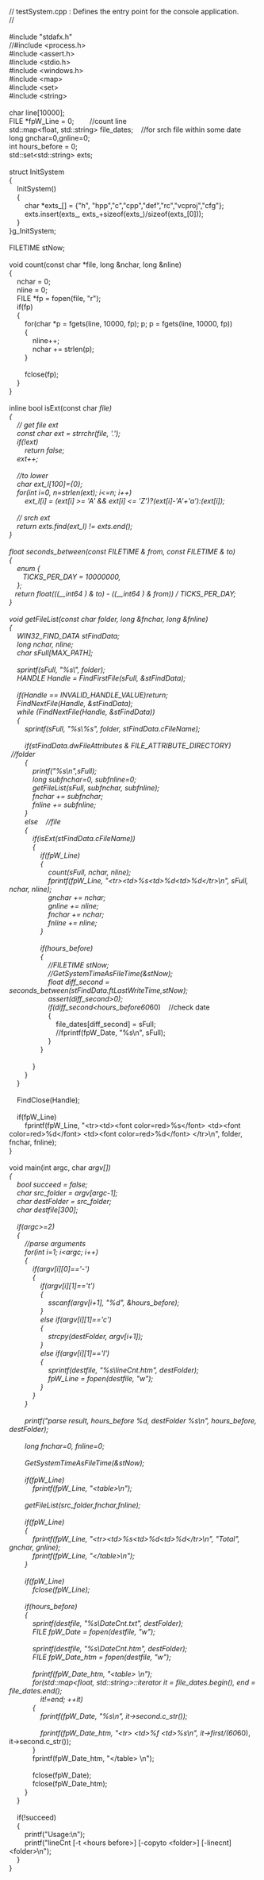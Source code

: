 // testSystem.cpp : Defines the entry point for the console application.<br />//<br /><br />#include "stdafx.h"<br />//#include &lt;process.h&gt;<br />#include &lt;assert.h&gt;<br />#include &lt;stdio.h&gt;<br />#include &lt;windows.h&gt;<br />#include &lt;map&gt;<br />#include &lt;set&gt;<br />#include &lt;string&gt;<br /><br />char line[10000];<br />FILE *fpW_Line = 0;&nbsp;&nbsp; &nbsp;&nbsp;&nbsp; &nbsp;//count line<br />std::map&lt;float, std::string&gt; file_dates;&nbsp;&nbsp; &nbsp;//for srch file within some date<br />long gnchar=0,gnline=0;&nbsp;&nbsp; &nbsp;<br />int hours_before = 0;<br />std::set&lt;std::string&gt; exts;<br /><br />struct InitSystem<br />{<br />&nbsp;&nbsp; &nbsp;InitSystem()<br />&nbsp;&nbsp; &nbsp;{<br />&nbsp;&nbsp; &nbsp;&nbsp;&nbsp; &nbsp;char *exts_[] = {"h", "hpp","c","cpp","def","rc","vcproj","cfg"};<br />&nbsp;&nbsp; &nbsp;&nbsp;&nbsp; &nbsp;exts.insert(exts_, exts_+sizeof(exts_)/sizeof(exts_[0]));<br />&nbsp;&nbsp; &nbsp;}<br />}g_InitSystem;<br /><br />FILETIME stNow;<br /><br />void count(const char *file, long &amp;nchar, long &amp;nline)<br />{<br />&nbsp;&nbsp; &nbsp;nchar = 0;<br />&nbsp;&nbsp; &nbsp;nline = 0;<br />&nbsp;&nbsp; &nbsp;FILE *fp = fopen(file, "r");<br />&nbsp;&nbsp; &nbsp;if(fp)<br />&nbsp;&nbsp; &nbsp;{<br />&nbsp;&nbsp; &nbsp;&nbsp;&nbsp; &nbsp;for(char *p = fgets(line, 10000, fp); p; p = fgets(line, 10000, fp))<br />&nbsp;&nbsp; &nbsp;&nbsp;&nbsp; &nbsp;{<br />&nbsp;&nbsp; &nbsp;&nbsp;&nbsp; &nbsp;&nbsp;&nbsp; &nbsp;nline++;<br />&nbsp;&nbsp; &nbsp;&nbsp;&nbsp; &nbsp;&nbsp;&nbsp; &nbsp;nchar += strlen(p);<br />&nbsp;&nbsp; &nbsp;&nbsp;&nbsp; &nbsp;}<br />&nbsp;&nbsp; &nbsp;&nbsp;&nbsp; &nbsp;<br />&nbsp;&nbsp; &nbsp;&nbsp;&nbsp; &nbsp;fclose(fp);<br />&nbsp;&nbsp; &nbsp;}<br />}<br /><br />inline bool isExt(const char *file)<br />{<br />&nbsp;&nbsp; &nbsp;// get file ext<br />&nbsp;&nbsp; &nbsp;const char *ext = strrchr(file, '.');<br />&nbsp;&nbsp; &nbsp;if(!ext)<br />&nbsp;&nbsp; &nbsp;&nbsp;&nbsp; &nbsp;return false;<br />&nbsp;&nbsp; &nbsp;ext++;<br /><br />&nbsp;&nbsp; &nbsp;//to lower<br />&nbsp;&nbsp; &nbsp;char ext_l[100]={0};<br />&nbsp;&nbsp; &nbsp;for(int i=0, n=strlen(ext); i&lt;=n; i++)<br />&nbsp;&nbsp; &nbsp;&nbsp;&nbsp; &nbsp;ext_l[i] = (ext[i] &gt;= 'A' &amp;&amp; ext[i] &lt;= 'Z')?(ext[i]-'A'+'a'):(ext[i]);<br />&nbsp;&nbsp; &nbsp;&nbsp;&nbsp; &nbsp;<br />&nbsp;&nbsp; &nbsp;// srch ext<br />&nbsp;&nbsp; &nbsp;return exts.find(ext_l) != exts.end();<br />}<br /><br />float seconds_between(const FILETIME &amp; from, const FILETIME &amp; to)<br />{<br />&nbsp;&nbsp;&nbsp; enum {<br />&nbsp;&nbsp;&nbsp;&nbsp;&nbsp;&nbsp; TICKS_PER_DAY = 10000000,<br />&nbsp;&nbsp;&nbsp; };<br />&nbsp;&nbsp; return float((*(__int64 *) &amp; to) - (*(__int64 *) &amp; from)) / TICKS_PER_DAY;<br />}<br /><br />void getFileList(const char *folder, long &amp;fnchar, long &amp;fnline)<br />{<br />&nbsp;&nbsp; &nbsp;WIN32_FIND_DATA stFindData;<br />&nbsp;&nbsp; &nbsp;long nchar, nline;<br />&nbsp;&nbsp; &nbsp;char sFull[MAX_PATH];<br />&nbsp;&nbsp; &nbsp;<br />&nbsp;&nbsp; &nbsp;sprintf(sFull, "%s\\*", folder);<br />&nbsp;&nbsp; &nbsp;HANDLE Handle = FindFirstFile(sFull, &amp;stFindData);<br />&nbsp;&nbsp; &nbsp;<br />&nbsp;&nbsp; &nbsp;if(Handle == INVALID_HANDLE_VALUE)return;<br />&nbsp;&nbsp; &nbsp;FindNextFile(Handle, &amp;stFindData);<br />&nbsp;&nbsp; &nbsp;while (FindNextFile(Handle, &amp;stFindData))<br />&nbsp;&nbsp; &nbsp;{<br />&nbsp;&nbsp; &nbsp;&nbsp;&nbsp; &nbsp;sprintf(sFull, "%s\\%s", folder, stFindData.cFileName);<br />&nbsp;&nbsp; &nbsp;&nbsp;&nbsp; &nbsp;&nbsp;&nbsp; &nbsp;<br />&nbsp;&nbsp; &nbsp;&nbsp;&nbsp; &nbsp;if(stFindData.dwFileAttributes &amp; FILE_ATTRIBUTE_DIRECTORY)&nbsp;&nbsp; &nbsp;//folder<br />&nbsp;&nbsp; &nbsp;&nbsp;&nbsp; &nbsp;{<br />&nbsp;&nbsp; &nbsp;&nbsp;&nbsp; &nbsp;&nbsp;&nbsp; &nbsp;printf("%s\n",sFull);<br />&nbsp;&nbsp; &nbsp;&nbsp;&nbsp; &nbsp;&nbsp;&nbsp; &nbsp;long subfnchar=0, subfnline=0;<br />&nbsp;&nbsp; &nbsp;&nbsp;&nbsp; &nbsp;&nbsp;&nbsp; &nbsp;getFileList(sFull, subfnchar, subfnline);<br />&nbsp;&nbsp; &nbsp;&nbsp;&nbsp; &nbsp;&nbsp;&nbsp; &nbsp;fnchar += subfnchar;<br />&nbsp;&nbsp; &nbsp;&nbsp;&nbsp; &nbsp;&nbsp;&nbsp; &nbsp;fnline += subfnline;<br />&nbsp;&nbsp; &nbsp;&nbsp;&nbsp; &nbsp;}<br />&nbsp;&nbsp; &nbsp;&nbsp;&nbsp; &nbsp;else&nbsp;&nbsp; &nbsp;//file<br />&nbsp;&nbsp; &nbsp;&nbsp;&nbsp; &nbsp;{<br />&nbsp;&nbsp; &nbsp;&nbsp;&nbsp; &nbsp;&nbsp;&nbsp; &nbsp;if(isExt(stFindData.cFileName))<br />&nbsp;&nbsp; &nbsp;&nbsp;&nbsp; &nbsp;&nbsp;&nbsp; &nbsp;{<br />&nbsp;&nbsp; &nbsp;&nbsp;&nbsp; &nbsp;&nbsp;&nbsp; &nbsp;&nbsp;&nbsp; &nbsp;if(fpW_Line)<br />&nbsp;&nbsp; &nbsp;&nbsp;&nbsp; &nbsp;&nbsp;&nbsp; &nbsp;&nbsp;&nbsp; &nbsp;{<br />&nbsp;&nbsp; &nbsp;&nbsp;&nbsp; &nbsp;&nbsp;&nbsp; &nbsp;&nbsp;&nbsp; &nbsp;&nbsp;&nbsp; &nbsp;count(sFull, nchar, nline);<br />&nbsp;&nbsp; &nbsp;&nbsp;&nbsp; &nbsp;&nbsp;&nbsp; &nbsp;&nbsp;&nbsp; &nbsp;&nbsp;&nbsp; &nbsp;fprintf(fpW_Line, "&lt;tr&gt;&lt;td&gt;%s&lt;td&gt;%d&lt;td&gt;%d&lt;/tr&gt;\n", sFull, nchar, nline);<br />&nbsp;&nbsp; &nbsp;&nbsp;&nbsp; &nbsp;&nbsp;&nbsp; &nbsp;&nbsp;&nbsp; &nbsp;&nbsp;&nbsp; &nbsp;gnchar += nchar;<br />&nbsp;&nbsp; &nbsp;&nbsp;&nbsp; &nbsp;&nbsp;&nbsp; &nbsp;&nbsp;&nbsp; &nbsp;&nbsp;&nbsp; &nbsp;gnline += nline;<br />&nbsp;&nbsp; &nbsp;&nbsp;&nbsp; &nbsp;&nbsp;&nbsp; &nbsp;&nbsp;&nbsp; &nbsp;&nbsp;&nbsp; &nbsp;fnchar += nchar;<br />&nbsp;&nbsp; &nbsp;&nbsp;&nbsp; &nbsp;&nbsp;&nbsp; &nbsp;&nbsp;&nbsp; &nbsp;&nbsp;&nbsp; &nbsp;fnline += nline;<br />&nbsp;&nbsp; &nbsp;&nbsp;&nbsp; &nbsp;&nbsp;&nbsp; &nbsp;&nbsp;&nbsp; &nbsp;}<br />&nbsp;&nbsp; &nbsp;&nbsp;&nbsp; &nbsp;&nbsp;&nbsp; &nbsp;&nbsp;&nbsp; &nbsp;<br />&nbsp;&nbsp; &nbsp;&nbsp;&nbsp; &nbsp;&nbsp;&nbsp; &nbsp;&nbsp;&nbsp; &nbsp;if(hours_before)<br />&nbsp;&nbsp; &nbsp;&nbsp;&nbsp; &nbsp;&nbsp;&nbsp; &nbsp;&nbsp;&nbsp; &nbsp;{<br />&nbsp;&nbsp; &nbsp;&nbsp;&nbsp; &nbsp;&nbsp;&nbsp; &nbsp;&nbsp;&nbsp; &nbsp;&nbsp;&nbsp; &nbsp;//FILETIME stNow;<br />&nbsp;&nbsp; &nbsp;&nbsp;&nbsp; &nbsp;&nbsp;&nbsp; &nbsp;&nbsp;&nbsp; &nbsp;&nbsp;&nbsp; &nbsp;//GetSystemTimeAsFileTime(&amp;stNow);<br />&nbsp;&nbsp; &nbsp;&nbsp;&nbsp; &nbsp;&nbsp;&nbsp; &nbsp;&nbsp;&nbsp; &nbsp;&nbsp;&nbsp; &nbsp;float diff_second = seconds_between(stFindData.ftLastWriteTime,stNow);<br />&nbsp;&nbsp; &nbsp;&nbsp;&nbsp; &nbsp;&nbsp;&nbsp; &nbsp;&nbsp;&nbsp; &nbsp;&nbsp;&nbsp; &nbsp;assert(diff_second&gt;0);<br />&nbsp;&nbsp; &nbsp;&nbsp;&nbsp; &nbsp;&nbsp;&nbsp; &nbsp;&nbsp;&nbsp; &nbsp;&nbsp;&nbsp; &nbsp;if(diff_second&lt;hours_before*60*60)&nbsp;&nbsp; &nbsp;//check date <br />&nbsp;&nbsp; &nbsp;&nbsp;&nbsp; &nbsp;&nbsp;&nbsp; &nbsp;&nbsp;&nbsp; &nbsp;&nbsp;&nbsp; &nbsp;{<br />&nbsp;&nbsp; &nbsp;&nbsp;&nbsp; &nbsp;&nbsp;&nbsp; &nbsp;&nbsp;&nbsp; &nbsp;&nbsp;&nbsp; &nbsp;&nbsp;&nbsp; &nbsp;file_dates[diff_second] = sFull;<br />&nbsp;&nbsp; &nbsp;&nbsp;&nbsp; &nbsp;&nbsp;&nbsp; &nbsp;&nbsp;&nbsp; &nbsp;&nbsp;&nbsp; &nbsp;&nbsp;&nbsp; &nbsp;//fprintf(fpW_Date, "%s\n", sFull);<br />&nbsp;&nbsp; &nbsp;&nbsp;&nbsp; &nbsp;&nbsp;&nbsp; &nbsp;&nbsp;&nbsp; &nbsp;&nbsp;&nbsp; &nbsp;}<br />&nbsp;&nbsp; &nbsp;&nbsp;&nbsp; &nbsp;&nbsp;&nbsp; &nbsp;&nbsp;&nbsp; &nbsp;}<br />&nbsp;&nbsp; &nbsp;&nbsp;&nbsp; &nbsp;&nbsp;&nbsp; &nbsp;&nbsp;&nbsp; &nbsp;<br />&nbsp;&nbsp; &nbsp;&nbsp;&nbsp; &nbsp;&nbsp;&nbsp; &nbsp;}<br />&nbsp;&nbsp; &nbsp;&nbsp;&nbsp; &nbsp;}<br />&nbsp;&nbsp; &nbsp;}<br />&nbsp;&nbsp; &nbsp;<br />&nbsp;&nbsp; &nbsp;FindClose(Handle);<br />&nbsp;&nbsp; &nbsp;<br />&nbsp;&nbsp; &nbsp;if(fpW_Line)<br />&nbsp;&nbsp; &nbsp;&nbsp;&nbsp; &nbsp;fprintf(fpW_Line, "&lt;tr&gt;&lt;td&gt;&lt;font color=red&gt;%s&lt;/font&gt; &lt;td&gt;&lt;font color=red&gt;%d&lt;/font&gt; &lt;td&gt;&lt;font color=red&gt;%d&lt;/font&gt; &lt;/tr&gt;\n", folder, fnchar, fnline);<br />}<br /><br />void main(int argc, char *argv[])<br />{<br />&nbsp;&nbsp; &nbsp;bool succeed = false;<br />&nbsp;&nbsp; &nbsp;char *src_folder = argv[argc-1];<br />&nbsp;&nbsp; &nbsp;char *destFolder = src_folder;<br />&nbsp;&nbsp; &nbsp;char destfile[300];<br /><br />&nbsp;&nbsp; &nbsp;if(argc&gt;=2)<br />&nbsp;&nbsp; &nbsp;{<br />&nbsp;&nbsp; &nbsp;&nbsp;&nbsp; &nbsp;//parse arguments<br />&nbsp;&nbsp; &nbsp;&nbsp;&nbsp; &nbsp;for(int i=1; i&lt;argc; i++)<br />&nbsp;&nbsp; &nbsp;&nbsp;&nbsp; &nbsp;{<br />&nbsp;&nbsp; &nbsp;&nbsp;&nbsp; &nbsp;&nbsp;&nbsp; &nbsp;if(argv[i][0]=='-')<br />&nbsp;&nbsp; &nbsp;&nbsp;&nbsp; &nbsp;&nbsp;&nbsp; &nbsp;{<br />&nbsp;&nbsp; &nbsp;&nbsp;&nbsp; &nbsp;&nbsp;&nbsp; &nbsp;&nbsp;&nbsp; &nbsp;if(argv[i][1]=='t')<br />&nbsp;&nbsp; &nbsp;&nbsp;&nbsp; &nbsp;&nbsp;&nbsp; &nbsp;&nbsp;&nbsp; &nbsp;{<br />&nbsp;&nbsp; &nbsp;&nbsp;&nbsp; &nbsp;&nbsp;&nbsp; &nbsp;&nbsp;&nbsp; &nbsp;&nbsp;&nbsp; &nbsp;sscanf(argv[i+1], "%d", &amp;hours_before);<br />&nbsp;&nbsp; &nbsp;&nbsp;&nbsp; &nbsp;&nbsp;&nbsp; &nbsp;&nbsp;&nbsp; &nbsp;}<br />&nbsp;&nbsp; &nbsp;&nbsp;&nbsp; &nbsp;&nbsp;&nbsp; &nbsp;&nbsp;&nbsp; &nbsp;else if(argv[i][1]=='c')<br />&nbsp;&nbsp; &nbsp;&nbsp;&nbsp; &nbsp;&nbsp;&nbsp; &nbsp;&nbsp;&nbsp; &nbsp;{<br />&nbsp;&nbsp; &nbsp;&nbsp;&nbsp; &nbsp;&nbsp;&nbsp; &nbsp;&nbsp;&nbsp; &nbsp;&nbsp;&nbsp; &nbsp;strcpy(destFolder, argv[i+1]);<br />&nbsp;&nbsp; &nbsp;&nbsp;&nbsp; &nbsp;&nbsp;&nbsp; &nbsp;&nbsp;&nbsp; &nbsp;}<br />&nbsp;&nbsp; &nbsp;&nbsp;&nbsp; &nbsp;&nbsp;&nbsp; &nbsp;&nbsp;&nbsp; &nbsp;else if(argv[i][1]=='l')<br />&nbsp;&nbsp; &nbsp;&nbsp;&nbsp; &nbsp;&nbsp;&nbsp; &nbsp;&nbsp;&nbsp; &nbsp;{<br />&nbsp;&nbsp; &nbsp;&nbsp;&nbsp; &nbsp;&nbsp;&nbsp; &nbsp;&nbsp;&nbsp; &nbsp;&nbsp;&nbsp; &nbsp;sprintf(destfile, "%s\\lineCnt.htm", destFolder);<br />&nbsp;&nbsp; &nbsp;&nbsp;&nbsp; &nbsp;&nbsp;&nbsp; &nbsp;&nbsp;&nbsp; &nbsp;&nbsp;&nbsp; &nbsp;fpW_Line = fopen(destfile, "w");<br />&nbsp;&nbsp; &nbsp;&nbsp;&nbsp; &nbsp;&nbsp;&nbsp; &nbsp;&nbsp;&nbsp; &nbsp;}<br />&nbsp;&nbsp; &nbsp;&nbsp;&nbsp; &nbsp;&nbsp;&nbsp; &nbsp;}<br />&nbsp;&nbsp; &nbsp;&nbsp;&nbsp; &nbsp;}<br />&nbsp;&nbsp; &nbsp;&nbsp;&nbsp; &nbsp;<br />&nbsp;&nbsp; &nbsp;&nbsp;&nbsp; &nbsp;printf("parse result, hours_before %d, destFolder %s\n", hours_before, destFolder);<br />&nbsp;&nbsp; &nbsp;&nbsp;&nbsp; &nbsp;<br />&nbsp;&nbsp; &nbsp;&nbsp;&nbsp; &nbsp;long fnchar=0, fnline=0;<br />&nbsp;&nbsp; &nbsp;&nbsp;&nbsp; &nbsp;<br />&nbsp;&nbsp; &nbsp;&nbsp;&nbsp; &nbsp;GetSystemTimeAsFileTime(&amp;stNow);<br /><br />&nbsp;&nbsp; &nbsp;&nbsp;&nbsp; &nbsp;if(fpW_Line)<br />&nbsp;&nbsp; &nbsp;&nbsp;&nbsp; &nbsp;&nbsp;&nbsp; &nbsp;fprintf(fpW_Line, "&lt;table&gt;\n");<br />&nbsp;&nbsp; &nbsp;&nbsp;&nbsp; &nbsp;<br />&nbsp;&nbsp; &nbsp;&nbsp;&nbsp; &nbsp;getFileList(src_folder,fnchar,fnline);<br />&nbsp;&nbsp; &nbsp;&nbsp;&nbsp; &nbsp;<br />&nbsp;&nbsp; &nbsp;&nbsp;&nbsp; &nbsp;if(fpW_Line)<br />&nbsp;&nbsp; &nbsp;&nbsp;&nbsp; &nbsp;{<br />&nbsp;&nbsp; &nbsp;&nbsp;&nbsp; &nbsp;&nbsp;&nbsp; &nbsp;fprintf(fpW_Line, "&lt;tr&gt;&lt;td&gt;%s&lt;td&gt;%d&lt;td&gt;%d&lt;/tr&gt;\n", "Total", gnchar, gnline);<br />&nbsp;&nbsp; &nbsp;&nbsp;&nbsp; &nbsp;&nbsp;&nbsp; &nbsp;fprintf(fpW_Line, "&lt;/table&gt;\n");<br />&nbsp;&nbsp; &nbsp;&nbsp;&nbsp; &nbsp;}<br />&nbsp;&nbsp; &nbsp;&nbsp;&nbsp; &nbsp;<br />&nbsp;&nbsp; &nbsp;&nbsp;&nbsp; &nbsp;if(fpW_Line)<br />&nbsp;&nbsp; &nbsp;&nbsp;&nbsp; &nbsp;&nbsp;&nbsp; &nbsp;fclose(fpW_Line);<br /><br />&nbsp;&nbsp; &nbsp;&nbsp;&nbsp; &nbsp;if(hours_before)<br />&nbsp;&nbsp; &nbsp;&nbsp;&nbsp; &nbsp;{<br />&nbsp;&nbsp; &nbsp;&nbsp;&nbsp; &nbsp;&nbsp;&nbsp; &nbsp;sprintf(destfile, "%s\\DateCnt.txt", destFolder);<br />&nbsp;&nbsp; &nbsp;&nbsp;&nbsp; &nbsp;&nbsp;&nbsp; &nbsp;FILE* fpW_Date = fopen(destfile, "w");<br /><br />&nbsp;&nbsp; &nbsp;&nbsp;&nbsp; &nbsp;&nbsp;&nbsp; &nbsp;sprintf(destfile, "%s\\DateCnt.htm", destFolder);<br />&nbsp;&nbsp; &nbsp;&nbsp;&nbsp; &nbsp;&nbsp;&nbsp; &nbsp;FILE* fpW_Date_htm = fopen(destfile, "w");<br /><br />&nbsp;&nbsp; &nbsp;&nbsp;&nbsp; &nbsp;&nbsp;&nbsp; &nbsp;fprintf(fpW_Date_htm, "&lt;table&gt; \n");<br />&nbsp;&nbsp; &nbsp;&nbsp;&nbsp; &nbsp;&nbsp;&nbsp; &nbsp;for(std::map&lt;float, std::string&gt;::iterator it = file_dates.begin(), end = file_dates.end();<br />&nbsp;&nbsp; &nbsp;&nbsp;&nbsp; &nbsp;&nbsp;&nbsp; &nbsp;&nbsp;&nbsp; &nbsp;it!=end; ++it)<br />&nbsp;&nbsp; &nbsp;&nbsp;&nbsp; &nbsp;&nbsp;&nbsp; &nbsp;{<br />&nbsp;&nbsp; &nbsp;&nbsp;&nbsp; &nbsp;&nbsp;&nbsp; &nbsp;&nbsp;&nbsp; &nbsp;fprintf(fpW_Date, "%s\n", it-&gt;second.c_str());<br /><br />&nbsp;&nbsp; &nbsp;&nbsp;&nbsp; &nbsp;&nbsp;&nbsp; &nbsp;&nbsp;&nbsp; &nbsp;fprintf(fpW_Date_htm, "&lt;tr&gt; &lt;td&gt;%f &lt;td&gt;%s\n", it-&gt;first/(60*60), it-&gt;second.c_str());<br />&nbsp;&nbsp; &nbsp;&nbsp;&nbsp; &nbsp;&nbsp;&nbsp; &nbsp;}<br />&nbsp;&nbsp; &nbsp;&nbsp;&nbsp; &nbsp;&nbsp;&nbsp; &nbsp;fprintf(fpW_Date_htm, "&lt;/table&gt; \n");<br /><br />&nbsp;&nbsp; &nbsp;&nbsp;&nbsp; &nbsp;&nbsp;&nbsp; &nbsp;fclose(fpW_Date);<br />&nbsp;&nbsp; &nbsp;&nbsp;&nbsp; &nbsp;&nbsp;&nbsp; &nbsp;fclose(fpW_Date_htm);<br />&nbsp;&nbsp; &nbsp;&nbsp;&nbsp; &nbsp;}<br />&nbsp;&nbsp; &nbsp;}<br />&nbsp;&nbsp; &nbsp;<br />&nbsp;&nbsp; &nbsp;if(!succeed)<br />&nbsp;&nbsp; &nbsp;{<br />&nbsp;&nbsp; &nbsp;&nbsp;&nbsp; &nbsp;printf("Usage:\n");<br />&nbsp;&nbsp; &nbsp;&nbsp;&nbsp; &nbsp;printf("lineCnt [-t &lt;hours before&gt;] [-copyto &lt;folder&gt;] [-linecnt] &lt;folder&gt;\n");<br />&nbsp;&nbsp; &nbsp;}<br />}<br />